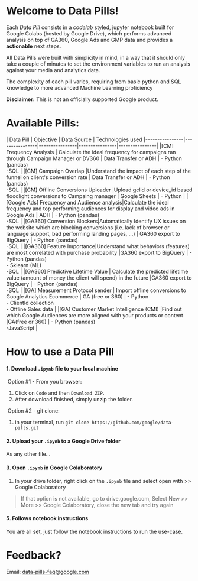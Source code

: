 
# Welcome to Data Pills!

Each _Data Pill_ consists in a _codelab_ styled, jupyter notebook built for Google Colabs (hosted by Google Drive), which performs advanced analysis on top of GA360, Google Ads and GMP data and provides a **actionable** next steps.

All Data Pills were built with simplicity in mind, in a way that it should only take a couple of minutes to set the environment variables to run an analysis against your media and analytics data.

The complexity of each pill varies, requiring from basic python and SQL knowledge to more advanced Machine Learning proficiency

**Disclaimer:** This is not an officially supported Google product.

# Available Pills:

| Data Pill | Objective | Data Source | Technologies used
|----------------|----------------|----------------|----------------|----------------|
|[CM] Frequency Analysis | Calculate the ideal frequency for campaigns ran through Campaign Manager or DV360 | Data Transfer or ADH | - Python (pandas)<br>-SQL |
|[CM] Campaign Overlap |Understand the impact of each step of the funnel on client's conversion rate | Data Transfer or ADH | - Python (pandas)<br>-SQL |
|[CM] Offline Conversions Uploader |Upload gclid or device_id based floodlight conversions to Campaing manager | Google Sheets | - Python |
|[Google Ads] Frequency and Audience analysis|Calculate the ideal frequency and top performing audiences for display and video ads in Google Ads | ADH | - Python (pandas)<br>-SQL |
|[GA360] Conversion Blockers|Automatically Identify UX issues on the website which are blocking conversions (i.e. lack of browser or language support, bad performing landing pages, …) | GA360 export to BigQuery | - Python (pandas)<br>-SQL |
|[GA360] Feature Importance|Understand what behaviors (features) are most correlated with purchase probability |GA360 export to BigQuery | - Python (pandas)<br> - Sklearn (ML)<br>-SQL |
|[GA360] Predictive Lifetime Value | Calculate the predicted lifetime value (amount of money the client will spend) in the future |GA360 export to BigQuery | - Python (pandas)<br>-SQL |
|[GA] Measurement Protocol sender | Import offline conversions to Google Analytics Ecommerce | GA (free or 360) | - Python <br> - ClientId collection<br> - Offline Sales data |
|[GA] Customer Market Intelligence (CMI) |Find out which Google Audiences are more aligned with your products or content |GA(free or 360) | - Python (pandas)<br>-JavaScript |


# How to use a Data Pill

#### 1. Download `.ipynb` file to your local machine

&nbsp;Option #1 - From you browser:
1. Click on `Code` and then `Download ZIP`.
2. After download finished, simply unzip the folder.

&nbsp;Option #2 - git clone:
1. in your terminal, run `git clone https://github.com/google/data-pills.git`


#### 2. Upload your `.ipynb` to a Google Drive folder
As any other file...

#### 3. Open `.ipynb` in Google Colaboratory
1. In your drive folder, right click on the `.ipynb` file and select  open with >> Google Colaboratory
>If that option is not available, go to drive.google.com, Select New >> More >> Google Colaboratory, close the new tab and try again

#### 5. Follows notebook instructions
You are all set, just follow the notebook instructions to run the use-case.

# Feedback?
Email: data-pills-faq@google.com
